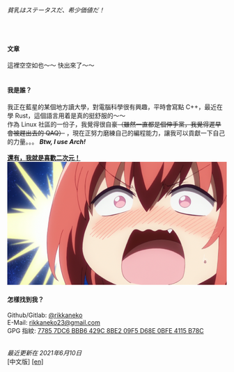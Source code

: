 ###### 貧乳はステータスだ、希少価値だ！
<br/>

#### 文章
這裡空空如也～～ 快出來了～～  
<br/>

#### 我是誰？
我正在藍星的某個地方讀大學，對電腦科學很有興趣，平時會寫點 C++，最近在學 Rust，這個語言用着是真的挺舒服的～～  
作為 Linux 社區的一份子，我覺得很自豪<del>（雖然一直都是個伸手黨，我覺得遲早會被趕出去的 QAQ）</del> ，現在正努力磨練自己的編程能力，讓我可以貢獻一下自己的力量。。。 
_**Btw, I use Arch!**_  
<br/>
<ins>**還有，我就是喜歡二次元！**  </ins>  
![來源：廢天使加百列](/res/dropout.png)
<br/>

#### 怎樣找到我？
Github/Gitlab: [@rikkaneko](https://github.com/rikkaneko)  
E-Mail: [rikkaneko23@gmail.com](mailto:rikkaneko23@gmail.com)  
GPG 指紋: [7785 7DC6 BBB6 429C 8BE2 09F5 D68E 0BFE 4115 B78C](https://keys.openpgp.org/vks/v1/by-fingerprint/77857DC6BBB6429C8BE209F5D68E0BFE4115B78C)  
<br/>

*最近更新在 2021年6月10日*  
&#91;中文版&#93; [&#91;en&#93;](/)

